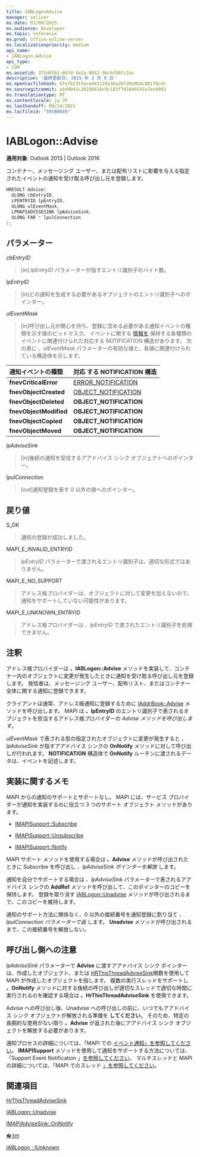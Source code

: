 ```yaml
---
title: IABLogonAdvise
manager: soliver
ms.date: 03/09/2015
ms.audience: Developer
ms.topic: reference
ms.prod: office-online-server
ms.localizationpriority: medium
api_name:
- IABLogon.Advise
api_type:
- COM
ms.assetid: 375d65b1-607d-4e2a-8052-9bcbf08fc2ac
description: '最終更新日: 2015 年 3 月 9 日'
ms.openlocfilehash: 6fefb231feced4112da36a2bf20e054c801f8cdc
ms.sourcegitcommit: a1d9041c20256616c9c183f7d1049142a7ac6991
ms.translationtype: MT
ms.contentlocale: ja-JP
ms.lasthandoff: 09/24/2021
ms.locfileid: "59580049"
---
```

# <a name="iablogonadvise"></a>IABLogon::Advise

  
  
**適用対象**: Outlook 2013 | Outlook 2016 
  
コンテナー、メッセージング ユーザー、または配布リストに影響を与える指定されたイベントの通知を受け取る呼び出し元を登録します。
  
```cpp
HRESULT Advise(
  ULONG cbEntryID,
  LPENTRYID lpEntryID,
  ULONG ulEventMask,
  LPMAPIADVISESINK lpAdviseSink,
  ULONG FAR * lpulConnection
);
```

## <a name="parameters"></a>パラメーター

 _cbEntryID_
  
> [in]  _lpEntryID_ パラメーターが指すエントリ識別子のバイト数。 
    
 _lpEntryID_
  
> [in]どの通知を生成する必要があるオブジェクトのエントリ識別子へのポインター。
    
 _ulEventMask_
  
> [in]呼び出し元が関心を持ち、登録に含める必要がある通知イベントの種類を示す値のビットマスク。 イベントに関する [情報を](notification.md) 保持する各種類のイベントに関連付けられた対応する NOTIFICATION 構造があります。 次の表に  _、ulEventMask_ パラメーターの有効な値と、各値に関連付けられている構造体を示します。 
    
|**通知イベントの種類**|**対応 **する NOTIFICATION** 構造**|
|:-----|:-----|
|**fnevCriticalError** <br/> |[ERROR_NOTIFICATION](error_notification.md) <br/> |
|**fnevObjectCreated** <br/> |[OBJECT_NOTIFICATION](object_notification.md) <br/> |
|**fnevObjectDeleted** <br/> |**OBJECT_NOTIFICATION** <br/> |
|**fnevObjectModified** <br/> |**OBJECT_NOTIFICATION** <br/> |
|**fnevObjectCopied** <br/> |**OBJECT_NOTIFICATION** <br/> |
|**fnevObjectMoved** <br/> |**OBJECT_NOTIFICATION** <br/> |
   
 _lpAdviseSink_
  
> [in]後続の通知を受信するアアドバイス シンク オブジェクトへのポインター。
    
 _lpulConnection_
  
> [out]通知登録を表す 0 以外の値へのポインター。
    
## <a name="return-value"></a>戻り値

S_OK 
  
> 通知の登録が成功しました。
    
MAPI_E_INVALID_ENTRYID 
  
> _lpEntryID_ パラメーターで渡されるエントリ識別子は、適切な形式ではありません。 
    
MAPI_E_NO_SUPPORT 
  
> アドレス帳プロバイダーは、オブジェクトに対して変更を加えないので、通知をサポートしていない可能性があります。
    
MAPI_E_UNKNOWN_ENTRYID 
  
> アドレス帳プロバイダーは  _、lpEntryID_ で渡されたエントリ識別子を処理できません。
    
## <a name="remarks"></a>注釈

アドレス帳プロバイダーは **、IABLogon::Advise** メソッドを実装して、コンテナー内のオブジェクトに変更が発生したときに通知を受け取る呼び出し元を登録します。 発信者は、メッセージング ユーザー、配布リスト、またはコンテナー全体に関する通知に登録できます。 
  
クライアントは通常、アドレス帳通知に登録するために [IAddrBook::Advise](iaddrbook-advise.md) メソッドを呼び出します。 MAPI は **、lpEntryID** のエントリ識別子で表されるオブジェクトを担当するアドレス帳プロバイダーの  _Advise メソッドを呼び出します_。
  
_ulEventMask_ で表される型の指定されたオブジェクトに変更が発生すると _、lpAdviseSink_ が指すアアドバイス シンクの **OnNotify** メソッドに対して呼び出しが行われます。 **NOTIFICATION** 構造体で **OnNotify** ルーチンに渡されるデータは、イベントを記述します。 
  
## <a name="notes-to-implementers"></a>実装に関するメモ

MAPI からの通知のサポートとサポートなし。 MAPI には、サービス プロバイダーが通知を実装するのに役立つ 3 つのサポート オブジェクト メソッドがあります。
  
- [IMAPISupport::Subscribe](imapisupport-subscribe.md)
    
- [IMAPISupport::Unsubscribe](imapisupport-unsubscribe.md)
    
- [IMAPISupport::Notify](imapisupport-notify.md)
    
MAPI サポート メソッドを使用する場合は **、Advise** メソッドが呼び出されたときに Subscribe を呼び出し _、lpAdviseSink ポインターを解放_ します。  
  
通知を自分でサポートする場合は _、lpAdviseSink_ パラメーターで表されるアアドバイス シンクの **AddRef** メソッドを呼び出して、このポインターのコピーを保持します。 登録を取り消す [IABLogon::Unadvise](iablogon-unadvise.md) メソッドが呼び出されるまで、このコピーを維持します。 
  
通知のサポート方法に関係なく、0 以外の接続番号を通知登録に割り当て  _、lpulConnection パラメーターで返_ します。 **Unadvise** メソッドが呼び出されるまで、この接続番号を解放しない。 
  
## <a name="notes-to-callers"></a>呼び出し側への注意

_lpAdviseSink_ パラメーターで **Advise** に渡すアアドバイス シンク ポインターは、作成したオブジェクト、または [HRThisThreadAdviseSink](hrthisthreadadvisesink.md)関数を使用して MAPI が作成したオブジェクトを指します。 複数の実行スレッドをサポートし **、OnNotify** メソッドに対する後続の呼び出しが適切なスレッドで適切な時間に実行されるのを確認する場合は **、HrThisThreadAdviseSink** を使用できます。 
  
Advise への呼び出し後、Unadvise への呼び出しの前に、いつでもアアドバイス シンク オブジェクトが解放される準備を **してください**。 そのため、特定の長期的な使用がない限り **、Advise** が返された後にアアドバイス シンク オブジェクトを解放する必要があります。 
  
通知プロセスの詳細については、「MAPI での [イベント通知」を参照してください](event-notification-in-mapi.md)。 **IMAPISupport** メソッドを使用して通知をサポートする方法については、「Support Event Notification 」[を参照してください](supporting-event-notification.md)。 マルチスレッドと MAPI の詳細については、「MAPI でのスレッド [」を参照してください](threading-in-mapi.md)。
  
## <a name="see-also"></a>関連項目



[HrThisThreadAdviseSink](hrthisthreadadvisesink.md)
  
[IABLogon::Unadvise](iablogon-unadvise.md)
  
[IMAPIAdviseSink::OnNotify](imapiadvisesink-onnotify.md)
  
[�ʒm](notification.md)
  
[IABLogon : IUnknown](iablogoniunknown.md)

